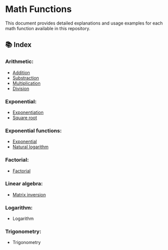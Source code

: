 # Math Functions

This document provides detailed explanations and usage examples for each math function available in this repository.

## 📚 Index
### Arithmetic:
- [Addition](arithmetic/arithmetic.md#additiona-b)
- [Substraction](arithmetic/arithmetic.md#subtractiona-b)
- [Multiplication](arithmetic/arithmetic.md#multiplicationa-b)
- [Division](arithmetic/arithmetic.md#divisiona-b)

### Exponential:
- [Exponentiation](exponential/exponential.md#powerbase-exponent)
- [Square root](exponential/exponential.md#square_rootnumber)

### Exponential functions:
- [Exponential](exponential_functions/exponential_functions.md#calculate_exponentialbase)
- [Natural logarithm](exponential_functions/exponential_functions.md#calculate_natural_logarithmnumber)

### Factorial:
- [Factorial](factorial/factorial.md#calculate_factorialnumber)

### Linear algebra:
- [Matrix inversion](linear_algebra/linea_algebra.md#calculate_matrix_inversionmatrix)

### Logarithm:
- Logarithm

### Trigonometry:
- Trigonometry